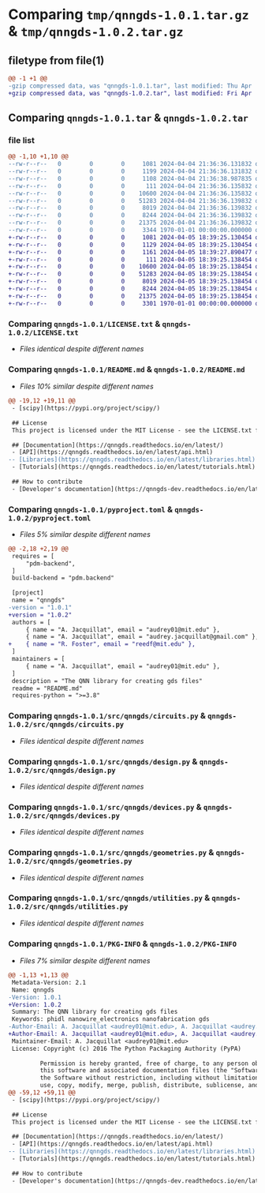 # Comparing `tmp/qnngds-1.0.1.tar.gz` & `tmp/qnngds-1.0.2.tar.gz`

## filetype from file(1)

```diff
@@ -1 +1 @@
-gzip compressed data, was "qnngds-1.0.1.tar", last modified: Thu Apr  4 21:36:38 2024, max compression
+gzip compressed data, was "qnngds-1.0.2.tar", last modified: Fri Apr  5 18:39:27 2024, max compression
```

## Comparing `qnngds-1.0.1.tar` & `qnngds-1.0.2.tar`

### file list

```diff
@@ -1,10 +1,10 @@
--rw-r--r--   0        0        0     1081 2024-04-04 21:36:36.131832 qnngds-1.0.1/LICENSE.txt
--rw-r--r--   0        0        0     1199 2024-04-04 21:36:36.131832 qnngds-1.0.1/README.md
--rw-r--r--   0        0        0     1108 2024-04-04 21:36:38.987835 qnngds-1.0.1/pyproject.toml
--rw-r--r--   0        0        0      111 2024-04-04 21:36:36.135832 qnngds-1.0.1/src/qnngds/__init__.py
--rw-r--r--   0        0        0    10600 2024-04-04 21:36:36.135832 qnngds-1.0.1/src/qnngds/circuits.py
--rw-r--r--   0        0        0    51283 2024-04-04 21:36:36.139832 qnngds-1.0.1/src/qnngds/design.py
--rw-r--r--   0        0        0     8019 2024-04-04 21:36:36.139832 qnngds-1.0.1/src/qnngds/devices.py
--rw-r--r--   0        0        0     8244 2024-04-04 21:36:36.139832 qnngds-1.0.1/src/qnngds/geometries.py
--rw-r--r--   0        0        0    21375 2024-04-04 21:36:36.139832 qnngds-1.0.1/src/qnngds/utilities.py
--rw-r--r--   0        0        0     3344 1970-01-01 00:00:00.000000 qnngds-1.0.1/PKG-INFO
+-rw-r--r--   0        0        0     1081 2024-04-05 18:39:25.130454 qnngds-1.0.2/LICENSE.txt
+-rw-r--r--   0        0        0     1129 2024-04-05 18:39:25.130454 qnngds-1.0.2/README.md
+-rw-r--r--   0        0        0     1161 2024-04-05 18:39:27.890477 qnngds-1.0.2/pyproject.toml
+-rw-r--r--   0        0        0      111 2024-04-05 18:39:25.138454 qnngds-1.0.2/src/qnngds/__init__.py
+-rw-r--r--   0        0        0    10600 2024-04-05 18:39:25.138454 qnngds-1.0.2/src/qnngds/circuits.py
+-rw-r--r--   0        0        0    51283 2024-04-05 18:39:25.138454 qnngds-1.0.2/src/qnngds/design.py
+-rw-r--r--   0        0        0     8019 2024-04-05 18:39:25.138454 qnngds-1.0.2/src/qnngds/devices.py
+-rw-r--r--   0        0        0     8244 2024-04-05 18:39:25.138454 qnngds-1.0.2/src/qnngds/geometries.py
+-rw-r--r--   0        0        0    21375 2024-04-05 18:39:25.138454 qnngds-1.0.2/src/qnngds/utilities.py
+-rw-r--r--   0        0        0     3301 1970-01-01 00:00:00.000000 qnngds-1.0.2/PKG-INFO
```

### Comparing `qnngds-1.0.1/LICENSE.txt` & `qnngds-1.0.2/LICENSE.txt`

 * *Files identical despite different names*

### Comparing `qnngds-1.0.1/README.md` & `qnngds-1.0.2/README.md`

 * *Files 10% similar despite different names*

```diff
@@ -19,12 +19,11 @@
 - [scipy](https://pypi.org/project/scipy/)
 
 ## License
 This project is licensed under the MIT License - see the LICENSE.txt file for details
 
 ## [Documentation](https://qnngds.readthedocs.io/en/latest/)
 - [API](https://qnngds.readthedocs.io/en/latest/api.html)
-- [Libraries](https://qnngds.readthedocs.io/en/latest/libraries.html)
 - [Tutorials](https://qnngds.readthedocs.io/en/latest/tutorials.html)
 
 ## How to contribute
 - [Developer's documentation](https://qnngds-dev.readthedocs.io/en/latest)
```

### Comparing `qnngds-1.0.1/pyproject.toml` & `qnngds-1.0.2/pyproject.toml`

 * *Files 5% similar despite different names*

```diff
@@ -2,18 +2,19 @@
 requires = [
     "pdm-backend",
 ]
 build-backend = "pdm.backend"
 
 [project]
 name = "qnngds"
-version = "1.0.1"
+version = "1.0.2"
 authors = [
     { name = "A. Jacquillat", email = "audrey01@mit.edu" },
     { name = "A. Jacquillat", email = "audrey.jacquillat@gmail.com" },
+    { name = "R. Foster", email = "reedf@mit.edu" },
 ]
 maintainers = [
     { name = "A. Jacquillat", email = "audrey01@mit.edu" },
 ]
 description = "The QNN library for creating gds files"
 readme = "README.md"
 requires-python = ">=3.8"
```

### Comparing `qnngds-1.0.1/src/qnngds/circuits.py` & `qnngds-1.0.2/src/qnngds/circuits.py`

 * *Files identical despite different names*

### Comparing `qnngds-1.0.1/src/qnngds/design.py` & `qnngds-1.0.2/src/qnngds/design.py`

 * *Files identical despite different names*

### Comparing `qnngds-1.0.1/src/qnngds/devices.py` & `qnngds-1.0.2/src/qnngds/devices.py`

 * *Files identical despite different names*

### Comparing `qnngds-1.0.1/src/qnngds/geometries.py` & `qnngds-1.0.2/src/qnngds/geometries.py`

 * *Files identical despite different names*

### Comparing `qnngds-1.0.1/src/qnngds/utilities.py` & `qnngds-1.0.2/src/qnngds/utilities.py`

 * *Files identical despite different names*

### Comparing `qnngds-1.0.1/PKG-INFO` & `qnngds-1.0.2/PKG-INFO`

 * *Files 7% similar despite different names*

```diff
@@ -1,13 +1,13 @@
 Metadata-Version: 2.1
 Name: qnngds
-Version: 1.0.1
+Version: 1.0.2
 Summary: The QNN library for creating gds files
 Keywords: phidl nanowire_electronics nanofabrication gds
-Author-Email: A. Jacquillat <audrey01@mit.edu>, A. Jacquillat <audrey.jacquillat@gmail.com>
+Author-Email: A. Jacquillat <audrey01@mit.edu>, A. Jacquillat <audrey.jacquillat@gmail.com>, R. Foster <reedf@mit.edu>
 Maintainer-Email: A. Jacquillat <audrey01@mit.edu>
 License: Copyright (c) 2016 The Python Packaging Authority (PyPA)
         
         Permission is hereby granted, free of charge, to any person obtaining a copy of
         this software and associated documentation files (the "Software"), to deal in
         the Software without restriction, including without limitation the rights to
         use, copy, modify, merge, publish, distribute, sublicense, and/or sell copies
@@ -59,12 +59,11 @@
 - [scipy](https://pypi.org/project/scipy/)
 
 ## License
 This project is licensed under the MIT License - see the LICENSE.txt file for details
 
 ## [Documentation](https://qnngds.readthedocs.io/en/latest/)
 - [API](https://qnngds.readthedocs.io/en/latest/api.html)
-- [Libraries](https://qnngds.readthedocs.io/en/latest/libraries.html)
 - [Tutorials](https://qnngds.readthedocs.io/en/latest/tutorials.html)
 
 ## How to contribute
 - [Developer's documentation](https://qnngds-dev.readthedocs.io/en/latest)
```

